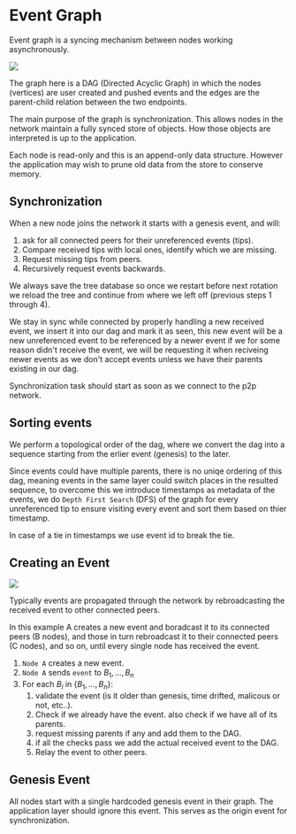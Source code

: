 # Event Graph

Event graph is a syncing mechanism between nodes working asynchronously.

![](event_graph.png)
 
The graph here is a DAG (Directed Acyclic Graph) in which the nodes 
(vertices) are user created and pushed events and the edges are the 
parent-child relation between the two endpoints.

The main purpose of the graph is synchronization. This allows nodes in 
the network maintain a fully synced store of objects. How those objects 
are interpreted is up to the application.

Each node is read-only and this is an append-only data structure. 
However the application may wish to prune old data from the store to 
conserve memory.

## Synchronization

When a new node joins the network it starts with a genesis event, and 
will:
1. ask for all connected peers for their unreferenced events (tips).
2. Compare received tips with local ones, identify which we are missing.
3. Request missing tips from peers.
4. Recursively request events backwards.

We always save the tree database so once we restart before next 
rotation we reload the tree and continue from where we left off 
(previous steps 1 through 4).

We stay in sync while connected by properly handling a new received 
event, we insert it into our dag and mark it as seen, this new event 
will be a new unreferenced event to be referenced by a newer event
if we for some reason didn't receive the event, we will be requesting 
it when reciveing newer events as we don't accept events unless we have 
their parents existing in our dag.

Synchronization task should start as soon as we connect to the p2p network.

## Sorting events

We perform a topological order of the dag, where we convert the dag 
into a sequence starting from the erlier event (genesis) to the later.

Since events could have multiple parents, there is no uniqe ordering of 
this dag, meaning events in the same layer could switch places in the 
resulted sequence, to overcome this we introduce timestamps as metadata 
of the events, we do `Depth First Search` (DFS) of the graph for every 
unreferenced tip to ensure visiting every event and sort them based on 
thier timestamp.

In case of a tie in timestamps we use event id to break the tie.

## Creating an Event

![](p2p-network.png)

Typically events are propagated through the network by rebroadcasting 
the received event to other connected peers.

In this example A creates a new event and boradcast it to its connected 
peers (B nodes), and those in turn rebroadcast it to their connected 
peers (C nodes), and so on, until every single node has received the 
event.
1. `Node A` creates a new event.
2. `Node A` sends `event` to $B_1, \dots, B_n$
3. For each $B_i$ in $\{B_1, \dots, B_n\}$:
    1. validate the event (is it older than genesis, time drifted, malicous or 
    not, etc..).
    2. Check if we already have the event. also check if we have all of 
    its parents.
    3. request missing parents if any and add them to the DAG.
    4. if all the checks pass we add the actual received event to the DAG.
    5. Relay the event to other peers.

## Genesis Event

All nodes start with a single hardcoded genesis event in their graph. 
The application layer should ignore this event. This serves as the 
origin event for synchronization.

